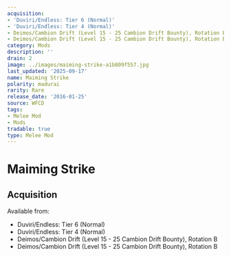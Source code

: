 ```yaml
---
acquisition:
- 'Duviri/Endless: Tier 6 (Normal)'
- 'Duviri/Endless: Tier 4 (Normal)'
- Deimos/Cambion Drift (Level 15 - 25 Cambion Drift Bounty), Rotation B
- Deimos/Cambion Drift (Level 15 - 25 Cambion Drift Bounty), Rotation B
category: Mods
description: ''
drain: 2
image: ../images/maiming-strike-a1b809f557.jpg
last_updated: '2025-09-17'
name: Maiming Strike
polarity: madurai
rarity: Rare
release_date: '2016-01-25'
source: WFCD
tags:
- Melee Mod
- Mods
tradable: true
type: Melee Mod
---
```


# Maiming Strike

## Acquisition

Available from:
- Duviri/Endless: Tier 6 (Normal)
- Duviri/Endless: Tier 4 (Normal)
- Deimos/Cambion Drift (Level 15 - 25 Cambion Drift Bounty), Rotation B
- Deimos/Cambion Drift (Level 15 - 25 Cambion Drift Bounty), Rotation B

